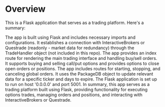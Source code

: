 # Overview

This is a Flask application that serves as a trading platform. Here's a summary:

The app is built using Flask and includes necessary imports and configurations.
It establishes a connection with InteractiveBrokers or Questrade (readonly - market data for redundancy) through the TradeHandler object (not included in this repo).
The app provides an index route for rendering the main trading interface and handling buy/sell orders.
It supports buying and selling call/put options and provides options to close open orders or positions.
The app includes routes for starting, stopping, and canceling global orders.
It uses the PackageDB object to update relevant data for a specific ticker and days to expire.
The Flask application is set up to run on host '0.0.0.0' and port 5001.
In summary, this app serves as a trading platform built using Flask, providing functionality for executing options trades, managing orders and positions, and interacting with InteractiveBrokers or Questrade.
